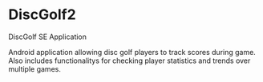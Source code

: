 # DiscGolf2
DiscGolf SE Application

Android application allowing disc golf players to track scores during game. Also includes functionalitys for checking player statistics and trends over multiple games.
